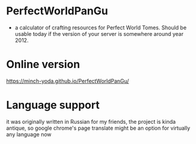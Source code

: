 # PerfectWorldPanGu
- a calculator of crafting resources for Perfect World Tomes. Should be usable today if the version of your server is somewhere around year 2012.

# Online version
https://minch-yoda.github.io/PerfectWorldPanGu/

# Language support
it was originally written in Russian for my friends, the project is kinda antique, so google chrome's page translate might be an option for virtually any language now